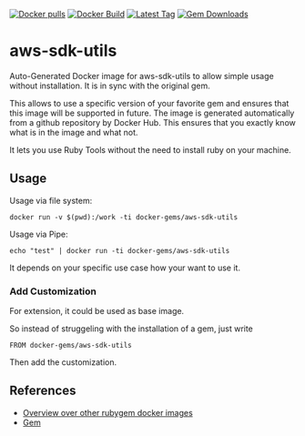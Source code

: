 [![Docker pulls](https://img.shields.io/docker/pulls/rubygem/aws-sdk-utils.svg)](https://hub.docker.com/r/rubygem/aws-sdk-utils/)
[![Docker Build](https://img.shields.io/docker/automated/rubygem/aws-sdk-utils.svg)](https://hub.docker.com/r/rubygem/aws-sdk-utils/)
[![Latest Tag](https://img.shields.io/github/tag/docker-rubygem/aws-sdk-utils.svg)](https://hub.docker.com/r/rubygem/aws-sdk-utils/)
[![Gem Downloads](https://img.shields.io/gem/dt/aws-sdk-utils.svg)](https://rubygems.org/gems/aws-sdk-utils/)
# aws-sdk-utils

Auto-Generated Docker image for aws-sdk-utils to allow simple usage without installation.
It is in sync with the original gem.

This allows to use a specific version of your favorite gem and ensures that this image will be supported in future.
The image is generated automatically from a github repository by Docker Hub.
This ensures that you exactly know what is in the image and what not.

It lets you use Ruby Tools without the need to install ruby on your machine.

## Usage

Usage via file system:

`docker run -v $(pwd):/work -ti docker-gems/aws-sdk-utils`

Usage via Pipe:

`echo "test" | docker run -ti docker-gems/aws-sdk-utils`

It depends on your specific use case how your want to use it.

### Add Customization

For extension, it could be used as base image.

So instead of struggeling with the installation of a gem, just write

`FROM docker-gems/aws-sdk-utils`

Then add the customization.

## References

 - [Overview over other rubygem docker images](https://github.com/thinkbot/docker-rubygem)
 - [Gem](https://rubygems.org/gems/aws-sdk-utils/)
